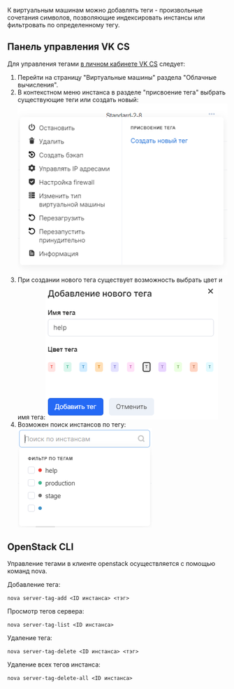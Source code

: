 К виртуальным машинам можно добавлять теги - произвольные сочетания символов, позволяющие индексировать инстансы или фильтровать по определенному тегу.

## Панель управления VK CS

Для управления тегами [в личном кабинете VK CS](https://mcs.mail.ru/app/services/infra/servers/) следует:

1.  Перейти на страницу "Виртуальные машины" раздела "Облачные вычисления".
2.  В контекстном меню инстанса в разделе "присвоение тега" выбрать существующие теги или создать новый:![](./assets/1596398789481-1596398789481.png)
3.  При создании нового тега существует возможность выбрать цвет и имя тега:![](./assets/1596398955055-1596398955055.png)
4.  Возможен поиск инстансов по тегу:![](./assets/1596399102311-1596399102311.png)

## OpenStack CLI

Управление тегами в клиенте openstack осуществляется с помощью команд nova.

Добавление тега:

```
nova server-tag-add <ID инстанса> <тэг>
```

Просмотр тегов сервера:

```
nova server-tag-list <ID инстанса>
```

Удаление тега:

```
nova server-tag-delete <ID инстанса> <тэг>
```

Удаление всех тегов инстанса:

```
nova server-tag-delete-all <ID инстанса>
```
